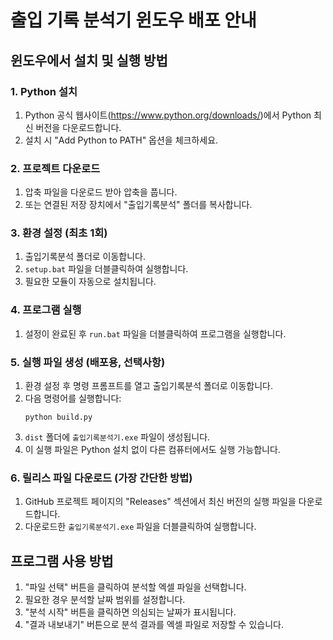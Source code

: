 # 출입 기록 분석기 윈도우 배포 안내

## 윈도우에서 설치 및 실행 방법

### 1. Python 설치

1. Python 공식 웹사이트(https://www.python.org/downloads/)에서 Python 최신 버전을 다운로드합니다.
2. 설치 시 "Add Python to PATH" 옵션을 체크하세요.

### 2. 프로젝트 다운로드

1. 압축 파일을 다운로드 받아 압축을 풉니다.
2. 또는 연결된 저장 장치에서 "출입기록분석" 폴더를 복사합니다.

### 3. 환경 설정 (최초 1회)

1. 출입기록분석 폴더로 이동합니다.
2. `setup.bat` 파일을 더블클릭하여 실행합니다.
3. 필요한 모듈이 자동으로 설치됩니다.

### 4. 프로그램 실행

1. 설정이 완료된 후 `run.bat` 파일을 더블클릭하여 프로그램을 실행합니다.

### 5. 실행 파일 생성 (배포용, 선택사항)

1. 환경 설정 후 명령 프롬프트를 열고 출입기록분석 폴더로 이동합니다.
2. 다음 명령어를 실행합니다:
   ```
   python build.py
   ```
3. `dist` 폴더에 `출입기록분석기.exe` 파일이 생성됩니다.
4. 이 실행 파일은 Python 설치 없이 다른 컴퓨터에서도 실행 가능합니다.

### 6. 릴리스 파일 다운로드 (가장 간단한 방법)

1. GitHub 프로젝트 페이지의 "Releases" 섹션에서 최신 버전의 실행 파일을 다운로드합니다.
2. 다운로드한 `출입기록분석기.exe` 파일을 더블클릭하여 실행합니다.

## 프로그램 사용 방법

1. "파일 선택" 버튼을 클릭하여 분석할 엑셀 파일을 선택합니다.
2. 필요한 경우 분석할 날짜 범위를 설정합니다.
3. "분석 시작" 버튼을 클릭하면 의심되는 날짜가 표시됩니다.
4. "결과 내보내기" 버튼으로 분석 결과를 엑셀 파일로 저장할 수 있습니다.
